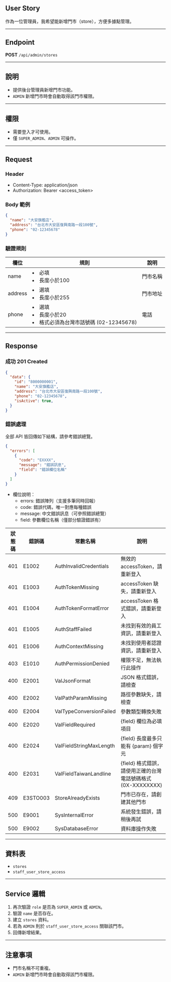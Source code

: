 ## User Story

作為一位管理員，我希望能新增門市（store），方便多據點管理。

---

## Endpoint

**POST** `/api/admin/stores`

---

## 說明

- 提供後台管理員新增門市功能。
- `ADMIN` 新增門市時會自動取得該門市權限。

---

## 權限

- 需要登入才可使用。
- 僅 `SUPER_ADMIN`、`ADMIN` 可操作。

---

## Request

### Header

- Content-Type: application/json
- Authorization: Bearer <access_token>

### Body 範例

```json
{
  "name": "大安旗艦店",
  "address": "台北市大安區復興南路一段100號",
  "phone": "02-12345678"
}
```

### 驗證規則

| 欄位    | 規則                                                           | 說明     |
| ------- | -------------------------------------------------------------- | -------- |
| name    | <li>必填<li>長度小於100                                        | 門市名稱 |
| address | <li>選填<li>長度小於255                                        | 門市地址 |
| phone   | <li>選填<li>長度小於20<li>格式必須為台灣市話號碼 (02-12345678) | 電話     |

---

## Response

### 成功 201 Created

```json
{
  "data": {
    "id": "8000000001",
    "name": "大安旗艦店",
    "address": "台北市大安區復興南路一段100號",
    "phone": "02-12345678",
    "isActive": true,
  }
}
```


### 錯誤處理

全部 API 皆回傳如下結構，請參考錯誤總覽。

```json
{
  "errors": [
    {
      "code": "EXXXX",
      "message": "錯誤訊息",
      "field": "錯誤欄位名稱"
    }
  ]
}
```

- 欄位說明：
  - errors: 錯誤陣列（支援多筆同時回報）
  - code: 錯誤代碼，唯一對應每種錯誤
  - message: 中文錯誤訊息（可參照錯誤總覽）
  - field: 參數欄位名稱（僅部分驗證錯誤有）

| 狀態碼 | 錯誤碼   | 常數名稱                | 說明                                                         |
| ------ | -------- | ----------------------- | ------------------------------------------------------------ |
| 401    | E1002    | AuthInvalidCredentials  | 無效的 accessToken，請重新登入                               |
| 401    | E1003    | AuthTokenMissing        | accessToken 缺失，請重新登入                                 |
| 401    | E1004    | AuthTokenFormatError    | accessToken 格式錯誤，請重新登入                             |
| 401    | E1005    | AuthStaffFailed         | 未找到有效的員工資訊，請重新登入                             |
| 401    | E1006    | AuthContextMissing      | 未找到使用者認證資訊，請重新登入                             |
| 403    | E1010    | AuthPermissionDenied    | 權限不足，無法執行此操作                                     |
| 400    | E2001    | ValJsonFormat           | JSON 格式錯誤，請檢查                                        |
| 400    | E2002    | ValPathParamMissing     | 路徑參數缺失，請檢查                                         |
| 400    | E2004    | ValTypeConversionFailed | 參數類型轉換失敗                                             |
| 400    | E2020    | ValFieldRequired        | {field} 欄位為必填項目                                       |
| 400    | E2024    | ValFieldStringMaxLength | {field} 長度最多只能有 {param} 個字元                        |
| 400    | E2031    | ValFieldTaiwanLandline  | {field} 格式錯誤，請使用正確的台灣電話號碼格式 (0X-XXXXXXXX) |
| 409    | E3STO003 | StoreAlreadyExists      | 門市已存在，請創建其他門市                                   |
| 500    | E9001    | SysInternalError        | 系統發生錯誤，請稍後再試                                     |
| 500    | E9002    | SysDatabaseError        | 資料庫操作失敗                                               |

---

## 資料表

- `stores`
- `staff_user_store_access`

---

## Service 邏輯

1. 再次驗證 `role` 是否為 `SUPER_ADMIN` 或 `ADMIN`。
2. 驗證 `name` 是否存在。
3. 建立 `stores` 資料。
4. 若為 `ADMIN` 則於 `staff_user_store_access` 關聯該門市。
5. 回傳新增結果。

---

## 注意事項

- 門市名稱不可重複。
- `ADMIN` 新增門市時會自動取得該門市權限。

